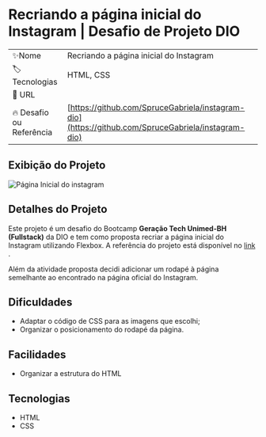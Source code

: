 # Recriando a página inicial do Instagram | Desafio de Projeto DIO

|                         |                                         |
|-------------------------|-----------------------------------------|
| ✨Nome                   | Recriando a página inicial do Instagram |
| 🏷️Tecnologias            | HTML, CSS                               |
| 🚀 URL                   |                                         |
| 🔥 Desafio ou Referência | [https://github.com/SpruceGabriela/instagram-dio](https://github.com/SpruceGabriela/instagram-dio)           |

## Exibição do Projeto

![Página Inicial do instagram](./img/paginaInicial.png)

## Detalhes do Projeto

Este projeto é um desafio do Bootcamp ****Geração Tech Unimed-BH (Fullstack)**** da DIO e tem como proposta recriar a página inicial do Instagram utilizando Flexbox. A referência do projeto está disponível no [link](https://github.com/SpruceGabriela/instagram-dio) .

Além da atividade proposta decidi adicionar um rodapé à página semelhante ao encontrado na página oficial do Instagram.

## Dificuldades

- Adaptar o código de CSS para as imagens que escolhi;
- Organizar o posicionamento do rodapé da página.

## Facilidades

- Organizar a estrutura do HTML

## Tecnologias

- HTML
- CSS
